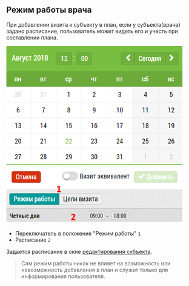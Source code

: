 ## Режим работы врача

При добавлении визита к субъекту в план, если у субъекта(врача) задано расписание, пользователь может видеть его и учесть при составлении плана.

![](../images/rep-add-schedule.png)

 - Переключатель в положение "Режим работы" `1`
 - Расписание `2`

Задается расписание в окне [редактирования субъекта](database-subject-edit.html).

> Сам режим работы никак не влияет на возможность или невозможность добавления в план и служит только для информирования пользователя.
